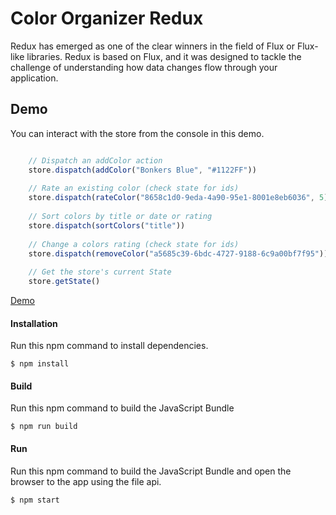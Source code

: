 Color Organizer Redux
=====================
Redux has emerged as one of the clear winners in the field of Flux or Flux-like libraries. Redux is based on Flux, 
and it was designed to tackle the challenge of understanding how data changes flow through your application.

Demo
-------------
You can interact with the store from the console in this demo. 

```javascript

    // Dispatch an addColor action
    store.dispatch(addColor("Bonkers Blue", "#1122FF"))
    
    // Rate an existing color (check state for ids)
    store.dispatch(rateColor("8658c1d0-9eda-4a90-95e1-8001e8eb6036", 5))
    
    // Sort colors by title or date or rating
    store.dispatch(sortColors("title"))
    
    // Change a colors rating (check state for ids)
    store.dispatch(removeColor("a5685c39-6bdc-4727-9188-6c9a00bf7f95"))
    
    // Get the store's current State
    store.getState()

```

[Demo](https://rawgit.com/MoonHighway/learning-react/master/chapter-08/color-organizer-redux/dist/index.html)


#### Installation
Run this npm command to install dependencies.
```
$ npm install
```

#### Build
Run this npm command to build the JavaScript Bundle
```
$ npm run build
```

#### Run
Run this npm command to build the JavaScript Bundle and open the browser to the app using the file api.
```
$ npm start
```